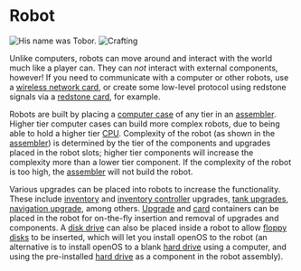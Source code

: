 # Robot

![His name was Tobor.](block:OpenComputers:robot)
![Crafting](img/robot.png)

Unlike computers, robots can move around and interact with the world much like a player can. They can *not* interact with external components, however! If you need to communicate with a computer or other robots, use a [wireless network card](../item/wlanCard.md), or create some low-level protocol using redstone signals via a [redstone card](../item/redstoneCard1.md), for example.

Robots are built by placing a [computer case](case1.md) of any tier in an [assembler](assembler.md). Higher tier computer cases can build more complex robots, due to being able to hold a higher tier [CPU](../item/cpu1.md). Complexity of the robot (as shown in the [assembler](assembler.md)) is determined by the tier of the components and upgrades placed in the robot slots; higher tier components will increase the complexity more than a lower tier component. If the complexity of the robot is too high, the [assembler](assembler.md) will not build the robot. 

Various upgrades can be placed into robots to increase the functionality. These include [inventory](../item/inventoryUpgrade.md) and [inventory controller](../item/inventoryControllerUpgrade.md) upgrades, [tank upgrades](../tankUpgrade.md), [navigation upgrade](../item/navigationUpgrade.md), among others. [Upgrade](../item/upgradeContainer1.md) and [card](../item/cardContainer1.md) containers can be placed in the robot for on-the-fly insertion and removal of upgrades and components. A [disk drive](diskDrive.md) can also be placed inside a robot to allow [floppy disks](../item/floppy.md) to be inserted, which will let you install openOS to the robot (an alternative is to install openOS to a blank [hard drive](../item/hdd1.md) using a computer, and using the pre-installed [hard drive](../item/hdd1.md) as a component in the robot assembly). 
